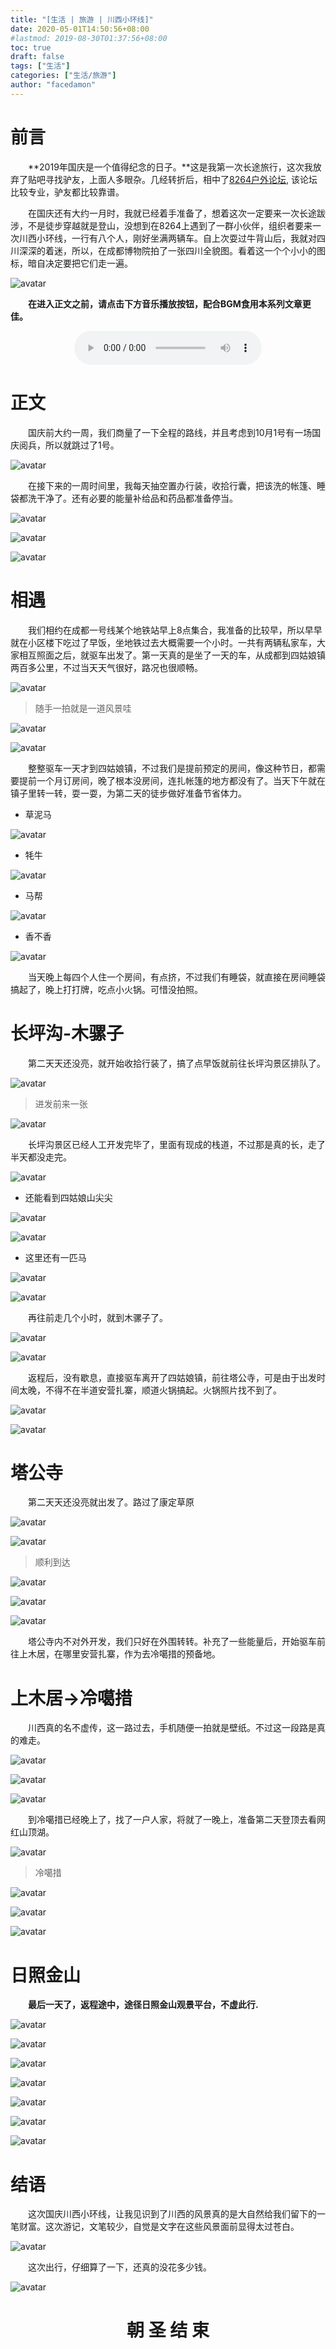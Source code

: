 ```yaml
---
title: "[生活 | 旅游 | 川西小环线]"
date: 2020-05-01T14:50:56+08:00
#lastmod: 2019-08-30T01:37:56+08:00
toc: true
draft: false
tags: ["生活"]
categories: ["生活/旅游"]
author: "facedamon"
---
```


# 前言

&emsp;&emsp;**2019年国庆是一个值得纪念的日子。**这是我第一次长途旅行，这次我放弃了贴吧寻找驴友，上面人多眼杂。几经转折后，相中了[8264户外论坛](http://m.8264.com/nav), 该论坛比较专业，驴友都比较靠谱。

&emsp;&emsp;在国庆还有大约一月时，我就已经着手准备了，想着这次一定要来一次长途跋涉，不是徒步穿越就是登山，没想到在8264上遇到了一群小伙伴，组织者要来一次川西小环线，一行有八个人，刚好坐满两辆车。自上次耍过牛背山后，我就对四川深深的着迷，所以，在成都博物院拍了一张四川全貌图。看着这一个个小小的图标，暗自决定要把它们走一遍。

![avatar](https://cdn.jsdelivr.net/gh/facedamon/MarkDownPhotos@master/life/travel/chuanxi/IMG_0444.jpg)

&emsp;&emsp;**在进入正文之前，请点击下方音乐播放按钮，配合BGM食用本系列文章更佳。**

<center>
<audio src="http://music.163.com/song/media/outer/url?id=32337953.mp3" controls="controls">
</audio>
</center>

# 正文

&emsp;&emsp;国庆前大约一周，我们商量了一下全程的路线，并且考虑到10月1号有一场国庆阅兵，所以就跳过了1号。

![avatar](https://cdn.jsdelivr.net/gh/facedamon/MarkDownPhotos@master/life/travel/chuanxi/IMG_8142.JPG)

&emsp;&emsp;在接下来的一周时间里，我每天抽空置办行装，收拾行囊，把该洗的帐篷、睡袋都洗干净了。还有必要的能量补给品和药品都准备停当。

![avatar](https://cdn.jsdelivr.net/gh/facedamon/MarkDownPhotos@master/life/travel/chuanxi/IMG_0625.JPG)

![avatar](https://cdn.jsdelivr.net/gh/facedamon/MarkDownPhotos@master/life/travel/chuanxi/IMG_3160.JPG)

![avatar](https://cdn.jsdelivr.net/gh/facedamon/MarkDownPhotos@master/life/travel/chuanxi/IMG_8447.JPG)

# 相遇

&emsp;&emsp;我们相约在成都一号线某个地铁站早上8点集合，我准备的比较早，所以早早就在小区楼下吃过了早饭，坐地铁过去大概需要一个小时。一共有两辆私家车，大家相互照面之后，就驱车出发了。第一天真的是坐了一天的车，从成都到四姑娘镇两百多公里，不过当天天气很好，路况也很顺畅。

![avatar](https://cdn.jsdelivr.net/gh/facedamon/MarkDownPhotos@master/life/travel/chuanxi/IMG_3634.JPG)

> 随手一拍就是一道风景哇

![avatar](https://cdn.jsdelivr.net/gh/facedamon/MarkDownPhotos@master/life/travel/chuanxi/IMG_8221.JPG)

![avatar](https://cdn.jsdelivr.net/gh/facedamon/MarkDownPhotos@master/life/travel/chuanxi/IMG_8417.JPG)

&emsp;&emsp;整整驱车一天才到四姑娘镇，不过我们是提前预定的房间，像这种节日，都需要提前一个月订房间，晚了根本没房间，连扎帐篷的地方都没有了。当天下午就在镇子里转一转，耍一耍，为第二天的徒步做好准备节省体力。

- 草泥马

![avatar](https://cdn.jsdelivr.net/gh/facedamon/MarkDownPhotos@master/life/travel/chuanxi/IMG_4083.JPG)

- 牦牛

![avatar](https://cdn.jsdelivr.net/gh/facedamon/MarkDownPhotos@master/life/travel/chuanxi/IMG_8228.JPG)

- 马帮

![avatar](https://cdn.jsdelivr.net/gh/facedamon/MarkDownPhotos@master/life/travel/chuanxi/IMG_8229.JPG)

- 香不香

![avatar](https://cdn.jsdelivr.net/gh/facedamon/MarkDownPhotos@master/life/travel/chuanxi/IMG_8230.JPG)

&emsp;&emsp;当天晚上每四个人住一个房间，有点挤，不过我们有睡袋，就直接在房间睡袋搞起了，晚上打打牌，吃点小火锅。可惜没拍照。

# 长坪沟-木骡子

&emsp;&emsp;第二天天还没亮，就开始收拾行装了，搞了点早饭就前往长坪沟景区排队了。

![avatar](https://cdn.jsdelivr.net/gh/facedamon/MarkDownPhotos@master/life/travel/chuanxi/IMG_8260.JPG)

> 进发前来一张

![avatar](https://cdn.jsdelivr.net/gh/facedamon/MarkDownPhotos@master/life/travel/chuanxi/IMG_8431.JPG)

&emsp;&emsp;长坪沟景区已经人工开发完毕了，里面有现成的栈道，不过那是真的长，走了半天都没走完。

![avatar](https://cdn.jsdelivr.net/gh/facedamon/MarkDownPhotos@master/life/travel/chuanxi/IMG_8259.JPG)

- 还能看到四姑娘山尖尖

![avatar](https://cdn.jsdelivr.net/gh/facedamon/MarkDownPhotos@master/life/travel/chuanxi/IMG_8413.JPG)

![avatar](https://cdn.jsdelivr.net/gh/facedamon/MarkDownPhotos@master/life/travel/chuanxi/IMG_8414.JPG)

- 这里还有一匹马

![avatar](https://cdn.jsdelivr.net/gh/facedamon/MarkDownPhotos@master/life/travel/chuanxi/IMG_8258.JPG)

![avatar](https://cdn.jsdelivr.net/gh/facedamon/MarkDownPhotos@master/life/travel/chuanxi/IMG_6317.JPG)

&emsp;&emsp;再往前走几个小时，就到木骡子了。

![avatar](https://cdn.jsdelivr.net/gh/facedamon/MarkDownPhotos@master/life/travel/chuanxi/IMG_8262.JPG)

![avatar](https://cdn.jsdelivr.net/gh/facedamon/MarkDownPhotos@master/life/travel/chuanxi/074425xlj9rpmof8lzpidd.jpg\!wap.JPG)

&emsp;&emsp;返程后，没有歇息，直接驱车离开了四姑娘镇，前往塔公寺，可是由于出发时间太晚，不得不在半道安营扎寨，顺道火锅搞起。火锅照片找不到了。

![avatar](https://cdn.jsdelivr.net/gh/facedamon/MarkDownPhotos@master/life/travel/chuanxi/IMG_0313.JPG)

![avatar](https://cdn.jsdelivr.net/gh/facedamon/MarkDownPhotos@master/life/travel/chuanxi/IMG_0724.JPG)

# 塔公寺

&emsp;&emsp;第二天天还没亮就出发了。路过了康定草原

![avatar](https://cdn.jsdelivr.net/gh/facedamon/MarkDownPhotos@master/life/travel/chuanxi/IMG_8406.JPG)

![avatar](https://cdn.jsdelivr.net/gh/facedamon/MarkDownPhotos@master/life/travel/chuanxi/IMG_8430.JPG)

> 顺利到达

![avatar](https://cdn.jsdelivr.net/gh/facedamon/MarkDownPhotos@master/life/travel/chuanxi/IMG_8438.JPG)

![avatar](https://cdn.jsdelivr.net/gh/facedamon/MarkDownPhotos@master/life/travel/chuanxi/IMG_6133.JPG)

![avatar](https://cdn.jsdelivr.net/gh/facedamon/MarkDownPhotos@master/life/travel/chuanxi/IMG_8443.JPG)

&emsp;&emsp;塔公寺内不对外开发，我们只好在外围转转。补充了一些能量后，开始驱车前往上木居，在哪里安营扎寨，作为去冷噶措的预备地。

# 上木居->冷噶措

&emsp;&emsp;川西真的名不虚传，这一路过去，手机随便一拍就是壁纸。不过这一段路是真的难走。

![avatar](https://cdn.jsdelivr.net/gh/facedamon/MarkDownPhotos@master/life/travel/chuanxi/071016k85kr993t6c5en1q.jpg\!wap.JPG)

![avatar](https://cdn.jsdelivr.net/gh/facedamon/MarkDownPhotos@master/life/travel/chuanxi/IMG_8415.JPG)

![avatar](https://cdn.jsdelivr.net/gh/facedamon/MarkDownPhotos@master/life/travel/chuanxi/IMG_8416.JPG)

&emsp;&emsp;到冷噶措已经晚上了，找了一户人家，将就了一晚上，准备第二天登顶去看网红山顶湖。

![avatar](https://cdn.jsdelivr.net/gh/facedamon/MarkDownPhotos@master/life/travel/chuanxi/IMG_7238.JPG)

> 冷噶措

![avatar](https://cdn.jsdelivr.net/gh/facedamon/MarkDownPhotos@master/life/travel/chuanxi/IMG_8429.JPG)

![avatar](https://cdn.jsdelivr.net/gh/facedamon/MarkDownPhotos@master/life/travel/chuanxi/IMG_8411.JPG)

![avatar](https://cdn.jsdelivr.net/gh/facedamon/MarkDownPhotos@master/life/travel/chuanxi/IMG_8445.JPG)

# 日照金山

&emsp;&emsp;**最后一天了，返程途中，途径日照金山观景平台，不虚此行.**

![avatar](https://cdn.jsdelivr.net/gh/facedamon/MarkDownPhotos@master/life/travel/chuanxi/IMG_7022.JPG)

![avatar](https://cdn.jsdelivr.net/gh/facedamon/MarkDownPhotos@master/life/travel/chuanxi/IMG_8368.JPG)

![avatar](https://cdn.jsdelivr.net/gh/facedamon/MarkDownPhotos@master/life/travel/chuanxi/IMG_8370.JPG)

![avatar](https://cdn.jsdelivr.net/gh/facedamon/MarkDownPhotos@master/life/travel/chuanxi/IMG_8433.JPG)

![avatar](https://cdn.jsdelivr.net/gh/facedamon/MarkDownPhotos@master/life/travel/chuanxi/IMG_8435.JPG)

![avatar](https://cdn.jsdelivr.net/gh/facedamon/MarkDownPhotos@master/life/travel/chuanxi/IMG_8436.JPG)

![avatar](https://cdn.jsdelivr.net/gh/facedamon/MarkDownPhotos@master/life/travel/chuanxi/IMG_8459.JPG)

# 结语

&emsp;&emsp;这次国庆川西小环线，让我见识到了川西的风景真的是大自然给我们留下的一笔财富。这次游记，文笔较少，自觉是文字在这些风景面前显得太过苍白。

![avatar](https://cdn.jsdelivr.net/gh/facedamon/MarkDownPhotos@master/life/travel/chuanxi/IMG_8444.JPG)

&emsp;&emsp;这次出行，仔细算了一下，还真的没花多少钱。

![avatar](https://cdn.jsdelivr.net/gh/facedamon/MarkDownPhotos@master/life/travel/chuanxi/IMG_8307.JPG)

<center><h1>朝 圣 结 束</h1></center>
